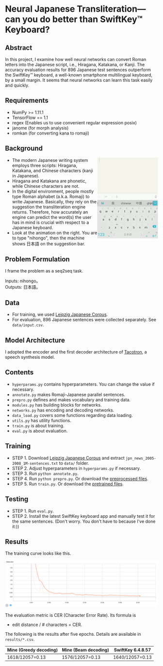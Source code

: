# Neural Japanese Transliteration—can you do better than SwiftKey™ Keyboard?

## Abstract
In this project, I examine how well neural networks can convert Roman letters into the Japanese script, i.e., Hiragana, Katakana, or Kanji. The accuracy evaluation results for 896 Japanese test sentences outperform the SwiftKey™ keyboard, a well-known smartphone multilingual keyboard, by a small margin. It seems that neural networks can learn this task easily and quickly.

## Requirements
  * NumPy >= 1.11.1
  * TensorFlow == 1.1
  * regex (Enables us to use convenient regular expression posix)
  * janome (for morph analysis)
  * romkan (for converting kana to romaji)

## Background

<img src="images/swiftkey_ja.gif" width="200" align="right">
 
* The modern Japanese writing system employs three scripts: Hiragana, Katakana, and Chinese characters (kanji in Japanese).
* Hiragana and Katakana are phonetic, while Chinese characters are not.
* In the digital environment, people mostly type Roman alphabet (a.k.a. Romaji) to write Japanese. Basically, they rely on the suggestion the transliteration engine returns. Therefore, how accurately an engine can predict the word(s) the user has in mind is crucial with respect to a Japanese keyboard. 
* Look at the animation on the right. You are to type "nihongo", then the machine shows 日本語 on the suggestion bar.


## Problem Formulation
I frame the problem as a seq2seq task.

Inputs: nihongo。<br>
Outputs: 日本語。
 
## Data
* For training, we used [Leipzig Japanese Corpus](http://corpora2.informatik.uni-leipzig.de/download.html). 
* For evaluation, 896 Japanese sentences were collected separately. See `data/input.csv`.

## Model Architecture

I adopted the encoder and the first decoder architecture of [Tacotron](https://arxiv.org/abs/1703.10135), a speech synthesis model. 

## Contents
* `hyperparams.py` contains hyperparameters. You can change the value if necessary.
* `annotate.py` makes Romaji-Japanese parallel sentences.
* `prepro.py` defines and makes vocabulary and training data.
* `modules.py` has building blocks for networks.
* `networks.py` has encoding and decoding networks.
* `data_load.py` covers some functions regarding data loading.
* `utils.py` has utility functions.
* `train.py` is about training. 
* `eval.py` is about evaluation.

## Training

* STEP 1. Download [Leipzig Japanese Corpus](http://corpora2.informatik.uni-leipzig.de/downloads/jpn_news_2005-2008_1M-text.tar.gz) and extract `jpn_news_2005-2008_1M-sentences.txt` to `data/` folder.
* STEP 2. Adjust hyperparameters in `hyperparams.py` if necessary.
* STEP 3. Run `python annotate.py`.
* STEP 4. Run `python prepro.py`. Or download the [preprocessed files](https://u42868014.dl.dropboxusercontent.com/u/42868014/japanese_transliteration/preprocessed.zip).
* STEP 5. Run `train.py`. Or download the [pretrained files](https://u42868014.dl.dropboxusercontent.com/u/42868014/japanese_transliteration/logdir.zip).


## Testing
* STEP 1. Run `eval.py`.
* STEP 2. Install the latest SwiftKey keyboard app and manually test it for the same sentences. (Don't worry. You don't have to because I've done it:))

## Results

The training curve looks like this.

<img src="images/training_curve.png">

The evaluation metric is CER (Character Error Rate). Its formula is 

* edit distance / # characters = CER.

The following is the results after five epochs. Details are available in `results/*.csv`. 

| Mine (Greedy decoding) | Mine (Beam decoding) | SwiftKey 6.4.8.57 |
|--- |--- |--- | 
|1618/12057=0.13 | 1576/12057=0.13 | 1640/12057=0.13|

